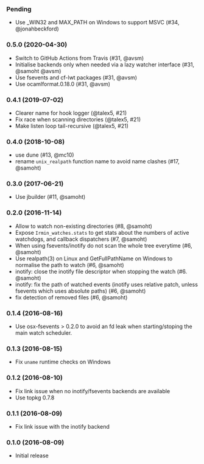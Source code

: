 ### Pending

- Use _WIN32 and MAX_PATH on Windows to support MSVC (#34, @jonahbeckford)

### 0.5.0 (2020-04-30)

- Switch to GitHub Actions from Travis (#31, @avsm)
- Initialise backends only when needed via a
  lazy watcher interface (#31, @samoht @avsm)
- Use fsevents and cf-lwt packages (#31, @avsm)
- Use ocamlformat.0.18.0 (#31, @avsm)

### 0.4.1 (2019-07-02)

- Clearer name for hook logger (@talex5, #21)
- Fix race when scanning directories (@talex5, #21)
- Make listen loop tail-recursive (@talex5, #21)

### 0.4.0 (2018-10-08)

- use dune (#13, @mc10)
- rename `unix_realpath` function name to avoid name clashes (#17, @samoht)

### 0.3.0 (2017-06-21)

- Use jbuilder (#11, @samoht)

### 0.2.0 (2016-11-14)

- Allow to watch non-existing directories (#8, @samoht)
- Expose `Irmin_watches.stats` to get stats about the numbers
  of active watchdogs, and callback dispatchers (#7, @samoht)
- When using fsevents/inotify do not scan the whole tree everytime
  (#6, @samoht)
- Use realpath(3) on Linux and GetFullPathName on Windows to
  normalise the path to watch (#6, @samoht)
- inotify: close the inotify file descriptor when stopping the
  watch (#6. @samoht)
- inotify: fix the path of watched events (inotify uses relative
  patch, unless fsevents which uses absolute paths) (#6, @samoht)
- fix detection of removed files (#6, @samoht)

### 0.1.4 (2016-08-16)

- Use osx-fsevents > 0.2.0 to avoid an fd leak when starting/stoping
  the main watch scheduler.

### 0.1.3 (2016-08-15)

- Fix `uname` runtime checks on Windows

### 0.1.2 (2016-08-10)

- Fix link issue when no inotify/fsevents backends are available
- Use topkg 0.7.8

### 0.1.1 (2016-08-09)

- Fix link issue with the inotify backend

### 0.1.0 (2016-08-09)

- Initial release
